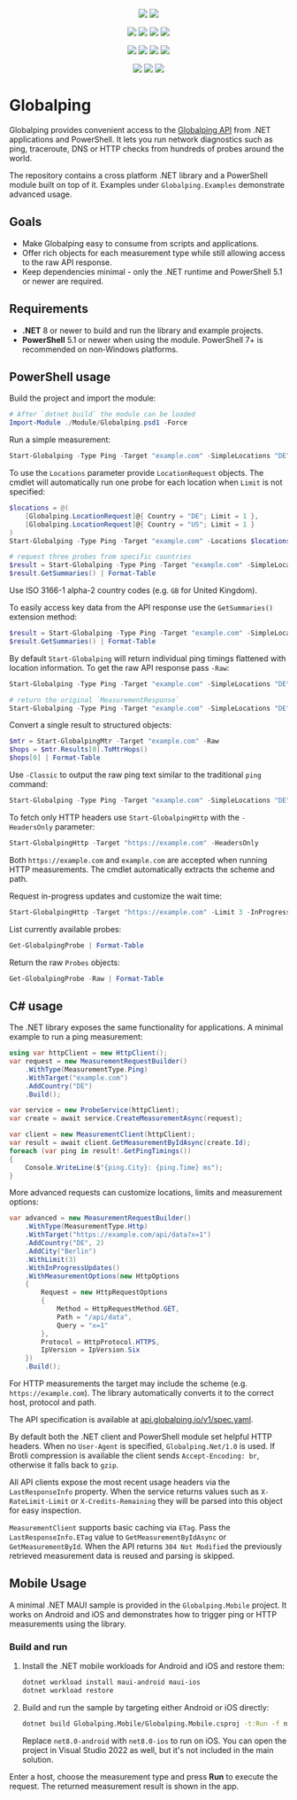 <p align="center">
  <a href="https://github.com/EvotecIT/Globalping"><img src="https://img.shields.io/github/languages/top/evotecit/Globalping.svg"></a>
  <a href="https://github.com/EvotecIT/Globalping"><img src="https://img.shields.io/github/languages/code-size/evotecit/Globalping.svg"></a>
</p>

<p align="center">
  <a href="https://github.com/EvotecIT/Globalping/actions/workflows/test-dotnet.yml"><img src="https://github.com/EvotecIT/Globalping/actions/workflows/test-dotnet.yml/badge.svg"></a>
  <a href="https://codecov.io/gh/EvotecIT/Globalping"><img src="https://img.shields.io/codecov/c/github/evotecit/Globalping?token=BVO3QKQEHF" /></a>
  <a href="https://www.nuget.org/packages/Globalping"><img src="https://img.shields.io/nuget/v/Globalping"></a>
<a href="https://www.nuget.org/packages/Globalping"><img src="https://img.shields.io/nuget/dt/Globalping?label=nuget%20downloads"></a>
</p>

<p align="center">
  <a href="https://github.com/EvotecIT/Globalping/actions/workflows/test-powershell-module.yml"><img src="https://github.com/EvotecIT/Globalping/actions/workflows/test-powershell-module.yml/badge.svg"></a>
  <a href="https://www.powershellgallery.com/packages/Globalping"><img src="https://img.shields.io/powershellgallery/v/Globalping.svg?label=powershell"></a>
  <a href="https://www.powershellgallery.com/packages/Globalping"><img src="https://img.shields.io/powershellgallery/vpre/Globalping.svg?label=powershell%20preview&colorB=yellow"></a>
  <a href="https://www.powershellgallery.com/packages/Globalping"><img src="https://img.shields.io/powershellgallery/dt/Globalping.svg"></a>
</p>

<p align="center">
  <a href="https://twitter.com/PrzemyslawKlys"><img src="https://img.shields.io/twitter/follow/PrzemyslawKlys.svg?label=Twitter%20%40PrzemyslawKlys&style=social"></a>
  <a href="https://evotec.xyz/hub"><img src="https://img.shields.io/badge/Blog-evotec.xyz-2A6496.svg"></a>
  <a href="https://www.linkedin.com/in/pklys"><img src="https://img.shields.io/badge/LinkedIn-pklys-0077B5.svg?logo=LinkedIn"></a>
</p>

# Globalping

Globalping provides convenient access to the [Globalping API](https://api.globalping.io/) from .NET applications and PowerShell. It lets you run network diagnostics such as ping, traceroute, DNS or HTTP checks from hundreds of probes around the world.

The repository contains a cross platform .NET library and a PowerShell module built on top of it. Examples under `Globalping.Examples` demonstrate advanced usage.

## Goals

* Make Globalping easy to consume from scripts and applications.
* Offer rich objects for each measurement type while still allowing access to the raw API response.
* Keep dependencies minimal - only the .NET runtime and PowerShell 5.1 or newer are required.

## Requirements

* **.NET** 8 or newer to build and run the library and example projects.
* **PowerShell** 5.1 or newer when using the module. PowerShell 7+ is recommended on non‑Windows platforms.

## PowerShell usage

Build the project and import the module:

```powershell
# After `dotnet build` the module can be loaded
Import-Module ./Module/Globalping.psd1 -Force
```

Run a simple measurement:

```powershell
Start-Globalping -Type Ping -Target "example.com" -SimpleLocations "DE" | Format-Table
```

To use the `Locations` parameter provide `LocationRequest` objects. The cmdlet will automatically run one probe for each location when `Limit` is not specified:

```powershell
$locations = @(
    [Globalping.LocationRequest]@{ Country = "DE"; Limit = 1 },
    [Globalping.LocationRequest]@{ Country = "US"; Limit = 1 }
)
Start-Globalping -Type Ping -Target "example.com" -Locations $locations | Format-Table
```

```powershell
# request three probes from specific countries
$result = Start-Globalping -Type Ping -Target "example.com" -SimpleLocations "DE", "US", "GB"
$result.GetSummaries() | Format-Table
```

Use ISO 3166-1 alpha-2 country codes (e.g. `GB` for United Kingdom).

To easily access key data from the API response use the `GetSummaries()` extension method:

```powershell
$result = Start-Globalping -Type Ping -Target "example.com" -SimpleLocations "DE"
$result.GetSummaries() | Format-Table
```

By default `Start-Globalping` will return individual ping timings flattened with
location information. To get the raw API response pass `-Raw`:

```powershell
Start-Globalping -Type Ping -Target "example.com" -SimpleLocations "DE" | Format-Table
```

```powershell
# return the original `MeasurementResponse`
Start-Globalping -Type Ping -Target "example.com" -SimpleLocations "DE" -Raw
```

Convert a single result to structured objects:

```powershell
$mtr = Start-GlobalpingMtr -Target "example.com" -Raw
$hops = $mtr.Results[0].ToMtrHops()
$hops[0] | Format-Table
```

Use `-Classic` to output the raw ping text similar to the traditional `ping` command:

```powershell
Start-Globalping -Type Ping -Target "example.com" -SimpleLocations "DE" -Classic
```

To fetch only HTTP headers use `Start-GlobalpingHttp` with the `-HeadersOnly` parameter:

```powershell
Start-GlobalpingHttp -Target "https://example.com" -HeadersOnly
```
Both `https://example.com` and `example.com` are accepted when running HTTP measurements. The cmdlet automatically extracts the scheme and path.

Request in-progress updates and customize the wait time:

```powershell
Start-GlobalpingHttp -Target "https://example.com" -Limit 3 -InProgressUpdates -WaitTime 60
```

List currently available probes:

```powershell
Get-GlobalpingProbe | Format-Table
```

Return the raw `Probes` objects:

```powershell
Get-GlobalpingProbe -Raw | Format-Table
```

## C# usage

The .NET library exposes the same functionality for applications. A minimal example to run a ping measurement:

```csharp
using var httpClient = new HttpClient();
var request = new MeasurementRequestBuilder()
    .WithType(MeasurementType.Ping)
    .WithTarget("example.com")
    .AddCountry("DE")
    .Build();

var service = new ProbeService(httpClient);
var create = await service.CreateMeasurementAsync(request);

var client = new MeasurementClient(httpClient);
var result = await client.GetMeasurementByIdAsync(create.Id);
foreach (var ping in result!.GetPingTimings())
{
    Console.WriteLine($"{ping.City}: {ping.Time} ms");
}
```

More advanced requests can customize locations, limits and measurement options:

```csharp
var advanced = new MeasurementRequestBuilder()
    .WithType(MeasurementType.Http)
    .WithTarget("https://example.com/api/data?x=1")
    .AddCountry("DE", 2)
    .AddCity("Berlin")
    .WithLimit(3)
    .WithInProgressUpdates()
    .WithMeasurementOptions(new HttpOptions
    {
        Request = new HttpRequestOptions
        {
            Method = HttpRequestMethod.GET,
            Path = "/api/data",
            Query = "x=1"
        },
        Protocol = HttpProtocol.HTTPS,
        IpVersion = IpVersion.Six
    })
    .Build();
```

For HTTP measurements the target may include the scheme (e.g. `https://example.com`). The library automatically converts it to the correct host, protocol and path.

The API specification is available at [api.globalping.io/v1/spec.yaml](https://api.globalping.io/v1/spec.yaml).

By default both the .NET client and PowerShell module set helpful HTTP headers.
When no `User-Agent` is specified, `Globalping.Net/1.0` is used. If Brotli
compression is available the client sends `Accept-Encoding: br`, otherwise it
falls back to `gzip`.

All API clients expose the most recent usage headers via the `LastResponseInfo`
property. When the service returns values such as `X-RateLimit-Limit` or
`X-Credits-Remaining` they will be parsed into this object for easy inspection.

`MeasurementClient` supports basic caching via `ETag`. Pass the `LastResponseInfo.ETag`
value to `GetMeasurementByIdAsync` or `GetMeasurementById`. When the API returns
`304 Not Modified` the previously retrieved measurement data is reused and parsing
is skipped.

## Mobile Usage

A minimal .NET MAUI sample is provided in the `Globalping.Mobile` project. It works on Android and iOS and demonstrates how to trigger ping or HTTP measurements using the library.

### Build and run

1. Install the .NET mobile workloads for Android and iOS and restore them:
   ```bash
   dotnet workload install maui-android maui-ios
   dotnet workload restore
   ```
2. Build and run the sample by targeting either Android or iOS directly:
   ```bash
   dotnet build Globalping.Mobile/Globalping.Mobile.csproj -t:Run -f net8.0-android
   ```
   Replace `net8.0-android` with `net8.0-ios` to run on iOS. You can open the project
   in Visual Studio 2022 as well, but it's not included in the main solution.

Enter a host, choose the measurement type and press **Run** to execute the request. The returned measurement result is shown in the app.
